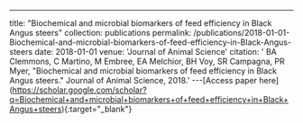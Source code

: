 ---
title: "Biochemical and microbial biomarkers of feed efficiency in Black Angus steers"
collection: publications
permalink: /publications/2018-01-01-Biochemical-and-microbial-biomarkers-of-feed-efficiency-in-Black-Angus-steers
date: 2018-01-01
venue: 'Journal of Animal Science'
citation: ' BA Clemmons,  C Martino,  M Embree,  EA Melchior,  BH Voy,  SR Campagna,  PR Myer, &quot;Biochemical and microbial biomarkers of feed efficiency in Black Angus steers.&quot; Journal of Animal Science, 2018.'
---\[Access paper here](https://scholar.google.com/scholar?q=Biochemical+and+microbial+biomarkers+of+feed+efficiency+in+Black+Angus+steers){:target="_blank"}